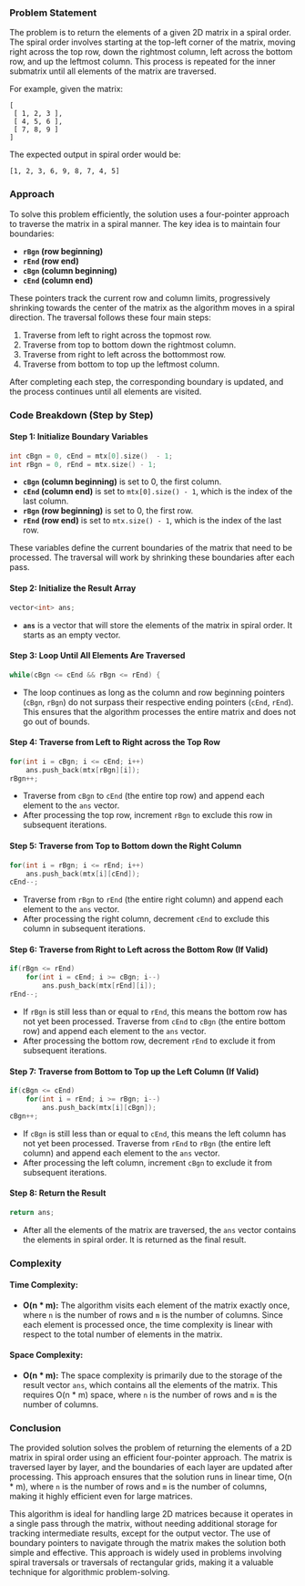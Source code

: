 ### Problem Statement

The problem is to return the elements of a given 2D matrix in a spiral order. The spiral order involves starting at the top-left corner of the matrix, moving right across the top row, down the rightmost column, left across the bottom row, and up the leftmost column. This process is repeated for the inner submatrix until all elements of the matrix are traversed.

For example, given the matrix:

```
[
 [ 1, 2, 3 ],
 [ 4, 5, 6 ],
 [ 7, 8, 9 ]
]
```

The expected output in spiral order would be:

```
[1, 2, 3, 6, 9, 8, 7, 4, 5]
```

### Approach

To solve this problem efficiently, the solution uses a four-pointer approach to traverse the matrix in a spiral manner. The key idea is to maintain four boundaries:
- **`rBgn` (row beginning)**
- **`rEnd` (row end)**
- **`cBgn` (column beginning)**
- **`cEnd` (column end)**

These pointers track the current row and column limits, progressively shrinking towards the center of the matrix as the algorithm moves in a spiral direction. The traversal follows these four main steps:
1. Traverse from left to right across the topmost row.
2. Traverse from top to bottom down the rightmost column.
3. Traverse from right to left across the bottommost row.
4. Traverse from bottom to top up the leftmost column.

After completing each step, the corresponding boundary is updated, and the process continues until all elements are visited.

### Code Breakdown (Step by Step)

#### Step 1: Initialize Boundary Variables

```cpp
int cBgn = 0, cEnd = mtx[0].size()  - 1;
int rBgn = 0, rEnd = mtx.size() - 1;
```

- **`cBgn` (column beginning)** is set to 0, the first column.
- **`cEnd` (column end)** is set to `mtx[0].size() - 1`, which is the index of the last column.
- **`rBgn` (row beginning)** is set to 0, the first row.
- **`rEnd` (row end)** is set to `mtx.size() - 1`, which is the index of the last row.

These variables define the current boundaries of the matrix that need to be processed. The traversal will work by shrinking these boundaries after each pass.

#### Step 2: Initialize the Result Array

```cpp
vector<int> ans;
```

- **`ans`** is a vector that will store the elements of the matrix in spiral order. It starts as an empty vector.

#### Step 3: Loop Until All Elements Are Traversed

```cpp
while(cBgn <= cEnd && rBgn <= rEnd) {
```

- The loop continues as long as the column and row beginning pointers (`cBgn`, `rBgn`) do not surpass their respective ending pointers (`cEnd`, `rEnd`). This ensures that the algorithm processes the entire matrix and does not go out of bounds.

#### Step 4: Traverse from Left to Right across the Top Row

```cpp
for(int i = cBgn; i <= cEnd; i++)
    ans.push_back(mtx[rBgn][i]);
rBgn++;
```

- Traverse from `cBgn` to `cEnd` (the entire top row) and append each element to the `ans` vector.
- After processing the top row, increment `rBgn` to exclude this row in subsequent iterations.

#### Step 5: Traverse from Top to Bottom down the Right Column

```cpp
for(int i = rBgn; i <= rEnd; i++)
    ans.push_back(mtx[i][cEnd]);
cEnd--;
```

- Traverse from `rBgn` to `rEnd` (the entire right column) and append each element to the `ans` vector.
- After processing the right column, decrement `cEnd` to exclude this column in subsequent iterations.

#### Step 6: Traverse from Right to Left across the Bottom Row (If Valid)

```cpp
if(rBgn <= rEnd)
    for(int i = cEnd; i >= cBgn; i--)
        ans.push_back(mtx[rEnd][i]);
rEnd--;
```

- If `rBgn` is still less than or equal to `rEnd`, this means the bottom row has not yet been processed. Traverse from `cEnd` to `cBgn` (the entire bottom row) and append each element to the `ans` vector.
- After processing the bottom row, decrement `rEnd` to exclude it from subsequent iterations.

#### Step 7: Traverse from Bottom to Top up the Left Column (If Valid)

```cpp
if(cBgn <= cEnd)            
    for(int i = rEnd; i >= rBgn; i--)
        ans.push_back(mtx[i][cBgn]);
cBgn++;
```

- If `cBgn` is still less than or equal to `cEnd`, this means the left column has not yet been processed. Traverse from `rEnd` to `rBgn` (the entire left column) and append each element to the `ans` vector.
- After processing the left column, increment `cBgn` to exclude it from subsequent iterations.

#### Step 8: Return the Result

```cpp
return ans;
```

- After all the elements of the matrix are traversed, the `ans` vector contains the elements in spiral order. It is returned as the final result.

### Complexity

#### Time Complexity:

- **O(n * m):** The algorithm visits each element of the matrix exactly once, where `n` is the number of rows and `m` is the number of columns. Since each element is processed once, the time complexity is linear with respect to the total number of elements in the matrix.

#### Space Complexity:

- **O(n * m):** The space complexity is primarily due to the storage of the result vector `ans`, which contains all the elements of the matrix. This requires O(n * m) space, where `n` is the number of rows and `m` is the number of columns.

### Conclusion

The provided solution solves the problem of returning the elements of a 2D matrix in spiral order using an efficient four-pointer approach. The matrix is traversed layer by layer, and the boundaries of each layer are updated after processing. This approach ensures that the solution runs in linear time, O(n * m), where `n` is the number of rows and `m` is the number of columns, making it highly efficient even for large matrices.

This algorithm is ideal for handling large 2D matrices because it operates in a single pass through the matrix, without needing additional storage for tracking intermediate results, except for the output vector. The use of boundary pointers to navigate through the matrix makes the solution both simple and effective. This approach is widely used in problems involving spiral traversals or traversals of rectangular grids, making it a valuable technique for algorithmic problem-solving.